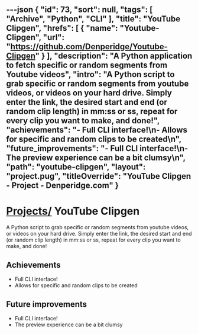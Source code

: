 ---json
{
"id": 73,
"sort": null,
"tags": [
"Archive",
"Python",
"CLI"
],
"title": "YouTube Clipgen",
"hrefs": [
{
"name": "Youtube-Clipgen",
"url": "https://github.com/Denperidge/Youtube-Clipgen"
}
],
"description": "A Python application to fetch specific or random segments from Youtube videos",
"intro": "A Python script to grab specific or random segments from youtube videos, or videos on your hard drive. Simply enter the link, the desired start and end (or random clip length) in mm:ss or ss, repeat for every clip you want to make, and done!",
"achievements": "- Full CLI interface!\n- Allows for specific and random clips to be created\n",
"future_improvements": "- Full CLI interface!\n- The preview experience can be a bit clumsy\n",
"path": "youtube-clipgen",
"layout": "project.pug",
"titleOverride": "YouTube Clipgen - Project - Denperidge.com"
}
---
# [Projects/](..) YouTube Clipgen
A Python script to grab specific or random segments from youtube videos, or videos on your hard drive. Simply enter the link, the desired start and end (or random clip length) in mm:ss or ss, repeat for every clip you want to make, and done!

## Achievements
- Full CLI interface!
- Allows for specific and random clips to be created


## Future improvements
- Full CLI interface!
- The preview experience can be a bit clumsy

